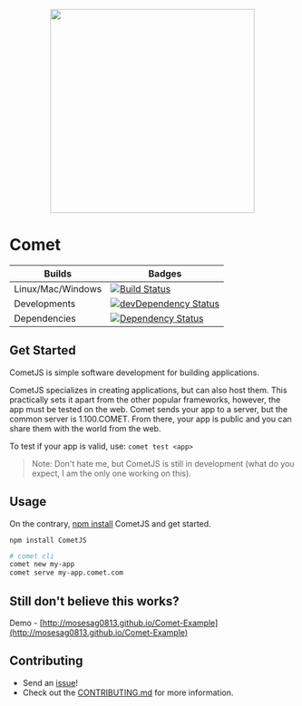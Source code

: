 <p align="center">
<a href="http://www.comet-dev.com">
<img src="http://nebula.wsimg.com/bd4eb81da0db5a7ebdf585ca67c19549?AccessKeyId=6AF0847A48BE134CF5A5&disposition=0&alloworigin=1" width="360">
</a>
</p>

# Comet

 Builds | Badges
---------- | ----------
Linux/Mac/Windows |[![Build Status](https://travis-ci.org/comet-dev/CometJS.svg?branch=master)](https://travis-ci.org/comet-dev/CometJS) 
 Developments |[![devDependency Status](https://david-dm.org/comet-dev/CometJS/dev-status.svg)](https://david-dm.org/mosesag0813/comet#info=devDependencies)
  Dependencies|[![Dependency Status](https://david-dm.org/comet-dev/CometJS.svg)](https://david-dm.org/mosesag0813/comet)
## Get Started

CometJS is simple software development for building applications.

CometJS specializes in creating applications, but can also host them. This practically sets it apart from the other popular frameworks, however, the app must be tested on the web. Comet sends your app to a server, but the common server is 1.100.COMET. From there, your app is public and you can share them with the world from the web.

To test if your app is valid, use: ```comet test <app>```
> Note: Don't hate me, but CometJS is still in development (what do you expect, I am the only one working on this).

## Usage
On the contrary, [npm install](https://www.npmjs.com/package/CometJS) CometJS and get started.
```
npm install CometJS
```
```sh
# comet cli
comet new my-app
comet serve my-app.comet.com
```
## Still don't believe this works?

Demo - [http://mosesag0813.github.io/Comet-Example](http://mosesag0813.github.io/Comet-Example) 
## Contributing
- Send an [issue](https://github.com/comet-dev/CometJS/issues)!
- Check out the [CONTRIBUTING.md](https://github.com/comet-dev/CometJS/blob/master/CONTRIBUTING.md) for more information.


